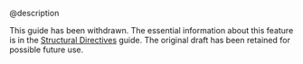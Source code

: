 @description

<style>
  h4 {font-size: 17px !important; text-transform: none !important;}  
    .syntax { font-family: Consolas, 'Lucida Sans', Courier, sans-serif; color: black; font-size: 85%; }  
    
</style>

This guide has been withdrawn. 
The essential information about this feature
is in the [Structural Directives](structural-directives.html#ngcontainer) guide.
The original draft has been retained for possible future use.